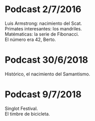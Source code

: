 # Podcast 2/7/2016  

Luis Armstrong: nacimiento del Scat.  
Primates interesantes: los mandriles.  
Matématicas: la serie de Fibonacci.  
El número era 42, Berto.  

# Podcast 30/6/2018

Histórico, el nacimiento del Samantismo.

# Podcast 9/7/2018

Singlot Festival.  
El timbre de bicicleta.  

